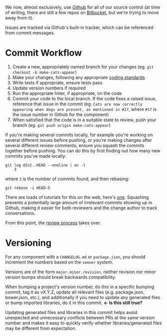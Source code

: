We now, almost exclusively, use [Github](http://github.com/resin-io) for all of our source control (at time of writing, there are still a few repos on [Bitbucket](https://bitbucket.org/rulemotion/), but we're trying to move away from it).

Issues are tracked via Github's built-in tracker, which can be referenced from commit messages.

# Commit Workflow

1. Create a new, appropriately named branch for your changes (eg. `git checkout -b make-cats-appear`)
2. Make your changes, following any appropriate [coding standards](http://codingstandards)
3. Write tests if appropriate, ensure tests pass
4. Update version numbers if required
4. Run the appropriate linter, if appropriate, on the code
5. Commit your code to the local branch. If the code fixes a raised issue, reference that issue in the commit (eg. `Cats are now correctly appearing when dogs are present, as mentioned in #17`, where `#17` is the issue number in Github for the component)
6. When satisfied that the code is in a suitable state to review, push your branch (eg. `git push origin make-cats-appear`)

If you're making several commits locally, for example you're working on several different issues before pushing, or you're making changes after several different review comments, ensure you squash the commits together before pushing. You can do this by first finding out how many new commits you've made locally:

    git log @{u}..HEAD --oneline | wc -l
        3

where `3` is the number of commits found, and then rebasing:

    git rebase -i HEAD~3

There are loads of tutorials for this on the web, here's [one](http://gitready.com/advanced/2009/02/10/squashing-commits-with-rebase.html). Squashing prevents a potentially large amount of irrelevant commits showing up in Github, making it easier for both reviewers and the change author to track conversations.

From this point, the [review process]() takes over.

# Versioning

For any component with a `CHANGELOG.md` or `package.json`, you should increment the numbers based on the `semver` system.

Versions are of the form `major.minor.revision`, neither revision nor minor version bumps should break backwards compatibility.

When bumping a project's version number, do this in a specific bumping commit, tag it as vX.Y.Z, update all relevant files (e.g. package.json, bower.json, etc.), and additionally if you need to update any generated files or bump imported libraries, do it in this commit. **<- Is this still true?**

Updating generated files and libraries in this commit helps avoid unexpected and unnecessary conflicts between PRs at the same version number and makes it easy to quickly verify whether libraries/generated files may be different from expectation.